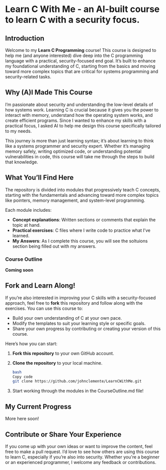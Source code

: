 # Learn C With Me - an AI-built course to learn C with a security focus. 

## Introduction

Welcome to my **Learn C Programming** course! This course is designed to help me (and anyone interested) dive deep into the C programming language with a practical, security-focused end goal. It’s built to enhance my foundational understanding of C, starting from the basics and moving toward more complex topics that are critical for systems programming and security-related tasks.

## Why (A)I Made This Course

I’m passionate about security and understanding the low-level details of how systems work. Learning C is crucial because it gives you the power to interact with memory, understand how the operating system works, and create efficient programs. Since I wanted to enhance my skills with a practical focus, I asked AI to help me design this course specifically tailored to my needs.

This journey is more than just learning syntax; it’s about learning to think like a systems programmer and security expert. Whether it’s managing memory safely, writing optimized code, or understanding potential vulnerabilities in code, this course will take me through the steps to build that knowledge.

## What You’ll Find Here

The repository is divided into modules that progressively teach C concepts, starting with the fundamentals and advancing toward more complex topics like pointers, memory management, and system-level programming.

Each module includes:

- **Concept explanations**: Written sections or comments that explain the topic at hand.
- **Practical exercises**: C files where I write code to practice what I’ve learned.
- **My Answers**: As I complete this course, you will see the soltuions section being filled out with my answers.

### Course Outline

**Coming soon**

## Fork and Learn Along!

If you’re also interested in improving your C skills with a security-focused approach, feel free to **fork** this repository and follow along with the exercises. You can use this course to:

- Build your own understanding of C at your own pace.
- Modify the templates to suit your learning style or specific goals.
- Share your own progress by contributing or creating your version of this course.

Here’s how you can start:

1. **Fork this repository** to your own GitHub account.
2. **Clone the repository** to your local machine.
    
    ```bash
    bash
    Copy code
    git clone https://github.com/johnclemente/LearnCWithMe.git
    
    ```
    
3. Start working through the modules in the CourseOutline.md file!

## My Current Progress

More here soon!

## Contribute or Share Your Experience

If you come up with your own ideas or want to improve the content, feel free to make a pull request. I’d love to see how others are using this course to learn C, especially if you’re also into security. Whether you're a beginner or an experienced programmer, I welcome any feedback or contributions.
